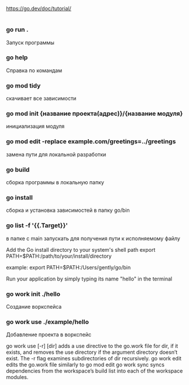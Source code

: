 https://go.dev/doc/tutorial/

#

### go run .
Запуск программы

### go help 
Справка по командам

### go mod tidy
скачивает все зависимости

### go mod init {название проекта(адрес)}/{название модуля}
инициализация модуля

### go mod edit -replace example.com/greetings=../greetings
замена пути для локальной разработки

### go build
сборка программы в локальную папку

### go install
сборка и установка зависимостей в папку go/bin

### go list -f '{{.Target}}'
в папке с main запускать для получения пути к исполняемому файлу

Add the Go install directory to your system's shell path
export PATH=$PATH:/path/to/your/install/directory

example: export PATH=$PATH:/Users/gently/go/bin

Run your application by simply typing its name "hello" in the terminal


### go work init ./hello
Создание воркспейса

### go work use ./example/hello
Добавление проекта в воркспейс

go work use [-r] [dir] adds a use directive to the go.work file for dir, if it exists, and removes the use directory if the argument directory doesn’t exist. The -r flag examines subdirectories of dir recursively.
go work edit edits the go.work file similarly to go mod edit
go work sync syncs dependencies from the workspace’s build list into each of the workspace modules.

### 